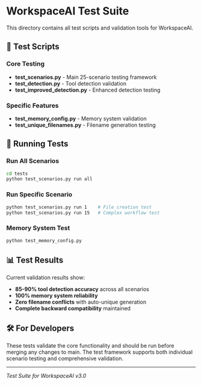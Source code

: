# WorkspaceAI Test Suite

This directory contains all test scripts and validation tools for WorkspaceAI.

## 🧪 Test Scripts

### Core Testing
- **test_scenarios.py** - Main 25-scenario testing framework
- **test_detection.py** - Tool detection validation
- **test_improved_detection.py** - Enhanced detection testing

### Specific Features
- **test_memory_config.py** - Memory system validation
- **test_unique_filenames.py** - Filename generation testing

## 🚀 Running Tests

### Run All Scenarios
```bash
cd tests
python test_scenarios.py run all
```

### Run Specific Scenario
```bash
python test_scenarios.py run 1    # File creation test
python test_scenarios.py run 15   # Complex workflow test
```

### Memory System Test
```bash
python test_memory_config.py
```

## 📊 Test Results

Current validation results show:
- **85-90% tool detection accuracy** across all scenarios
- **100% memory system reliability** 
- **Zero filename conflicts** with auto-unique generation
- **Complete backward compatibility** maintained

## 🛠️ For Developers

These tests validate the core functionality and should be run before merging any changes to main. The test framework supports both individual scenario testing and comprehensive validation.

---
*Test Suite for WorkspaceAI v3.0*
